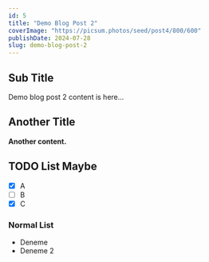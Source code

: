 ```yaml
---
id: 5
title: "Demo Blog Post 2"
coverImage: "https://picsum.photos/seed/post4/800/600"
publishDate: 2024-07-28
slug: demo-blog-post-2
---
```


## Sub Title

Demo blog post 2 content is here...

## Another Title

**Another content.**

## TODO List Maybe

- [x] A
- [ ] B
- [x] C

### Normal List

- Deneme
- Deneme 2
